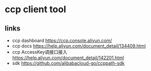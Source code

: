 # ccp client tool

## links

* ccp dashboard https://ccp.console.aliyun.com/
* ccp docs https://help.aliyun.com/document_detail/134409.html
* ccp AccessKey调接口接入 https://help.aliyun.com/document_detail/142201.html
* sdk https://github.com/alibabacloud-go/ccppath-sdk
